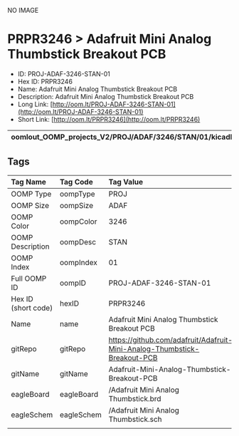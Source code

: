 


  
NO IMAGE  
# PRPR3246 > Adafruit Mini Analog Thumbstick Breakout PCB

- ID: PROJ-ADAF-3246-STAN-01
- Hex ID: PRPR3246
- Name: Adafruit Mini Analog Thumbstick Breakout PCB
- Description: Adafruit Mini Analog Thumbstick Breakout PCB
- Long Link: [http://oom.lt/PROJ-ADAF-3246-STAN-01](http://oom.lt/PROJ-ADAF-3246-STAN-01)
- Short Link: [http://oom.lt/PRPR3246](http://oom.lt/PRPR3246)
  

|oomlout_OOMP_projects_V2/PROJ/ADAF/3246/STAN/01/kicadPcb3dFront.png|oomlout_OOMP_projects_V2/PROJ/ADAF/3246/STAN/01/kicadPcb3dBack.png|oomlout_OOMP_projects_V2/PROJ/ADAF/3246/STAN/01/kicadPcb3d.png||
| :---: | :---: | :---: | :---: |

## Tags
  

|Tag Name|Tag Code|Tag Value|
| :--- | :--- | :--- |
|OOMP Type|oompType|PROJ|
|OOMP Size|oompSize|ADAF|
|OOMP Color|oompColor|3246|
|OOMP Description|oompDesc|STAN|
|OOMP Index|oompIndex|01|
|Full OOMP ID|oompID|PROJ-ADAF-3246-STAN-01|
|Hex ID (short code)|hexID|PRPR3246|
|Name|name|Adafruit Mini Analog Thumbstick Breakout PCB|
|gitRepo|gitRepo|https://github.com/adafruit/Adafruit-Mini-Analog-Thumbstick-Breakout-PCB|
|gitName|gitName|Adafruit-Mini-Analog-Thumbstick-Breakout-PCB|
|eagleBoard|eagleBoard|/Adafruit Mini Analog Thumbstick.brd|
|eagleSchem|eagleSchem|/Adafruit Mini Analog Thumbstick.sch|
||||

